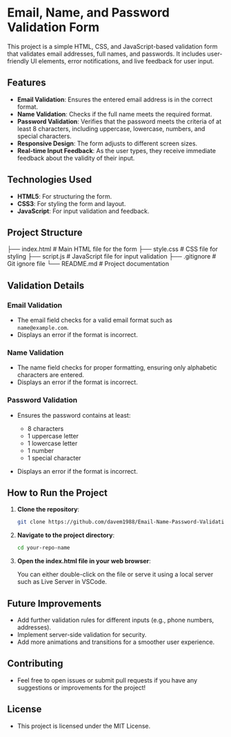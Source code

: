 # Email, Name, and Password Validation Form

This project is a simple HTML, CSS, and JavaScript-based validation form that validates email addresses, full names, and passwords. It includes user-friendly UI elements, error notifications, and live feedback for user input.

## Features

- **Email Validation**: Ensures the entered email address is in the correct format.
- **Name Validation**: Checks if the full name meets the required format.
- **Password Validation**: Verifies that the password meets the criteria of at least 8 characters, including uppercase, lowercase, numbers, and special characters.
- **Responsive Design**: The form adjusts to different screen sizes.
- **Real-time Input Feedback**: As the user types, they receive immediate feedback about the validity of their input.

## Technologies Used

- **HTML5**: For structuring the form.
- **CSS3**: For styling the form and layout.
- **JavaScript**: For input validation and feedback.

## Project Structure

├── index.html # Main HTML file for the form ├── style.css # CSS file for styling ├── script.js # JavaScript file for input validation ├── .gitignore # Git ignore file └── README.md # Project documentation

## Validation Details

### Email Validation

- The email field checks for a valid email format such as `name@example.com`.
- Displays an error if the format is incorrect.

### Name Validation

- The name field checks for proper formatting, ensuring only alphabetic characters are entered.
- Displays an error if the format is incorrect.

### Password Validation

- Ensures the password contains at least:
  - 8 characters
  - 1 uppercase letter
  - 1 lowercase letter
  - 1 number
  - 1 special character

- Displays an error if the format is incorrect.

## How to Run the Project

1. **Clone the repository**:

   ```bash
   git clone https://github.com/davem1988/Email-Name-Password-Validation.git


2. **Navigate to the project directory**:
    ```bash
    cd your-repo-name

3. **Open the index.html file in your web browser**:

    You can either double-click on the file or serve it using a local server such as Live Server in VSCode.

## Future Improvements
 - Add further validation rules for different inputs (e.g., phone numbers, addresses).
 - Implement server-side validation for security.
 - Add more animations and transitions for a smoother user experience.

## Contributing
 - Feel free to open issues or submit pull requests if you have any suggestions or improvements for the project!

## License
 - This project is licensed under the MIT License.
